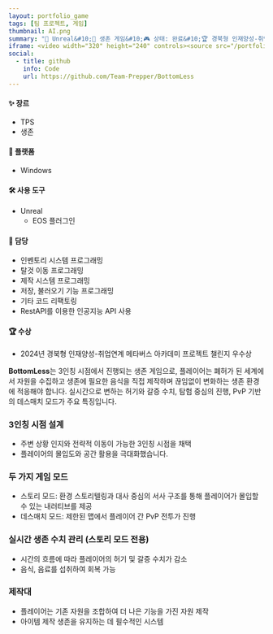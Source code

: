 ```yaml
---
layout: portfolio_game
tags: [팀 프로젝트, 게임]
thumbnail: AI.png
summary: "🔧 Unreal&#10;🌟 생존 게임&#10;🎮 상태: 완료&#10;🏆 경북형 인재양성-취업연계 메타버스 아카데미 프로젝트 챌린지 우수상"
iframe: <video width="320" height="240" controls><source src="/portfolio/video/BottomLess.mp4" type="video/mp4">Your browser does not support the video tag.</video>
social:
  - title: github
    info: Code
    url: https://github.com/Team-Prepper/BottomLess
---
```


<!-- card: 💡 게임 개요 -->

#### ✨ 장르
- TPS
- 생존

#### 📱 플랫폼
- Windows

#### 🛠 사용 도구
- Unreal
  - EOS 플러그인

<!-- card: 💡 게임 개요 -->

#### 👤 담당
- 인벤토리 시스템 프로그래밍
- 탈것 이동 프로그래밍
- 제작 시스템 프로그래밍
- 저장, 불러오기 기능 프로그래밍
- 기타 코드 리팩토링
- RestAPI를 이용한 인공지능 API 사용

#### 🏆 수상
- 2024년 경북형 인재양성-취업연계 메타버스 아카데미 프로젝트 챌린지 우수상

<!-- card: 📖 게임 소개 -->

**BottomLess**는 3인칭 시점에서 진행되는 생존 게임으로, 플레이어는 폐허가 된 세계에서 자원을 수집하고 생존에 필요한 음식을 직접 제작하며 끊임없이 변화하는 생존 환경에 적응해야 합니다. 실시간으로 변하는 허기와 갈증 수치, 탐험 중심의 진행, PvP 기반의 데스매치 모드가 주요 특징입니다.

<!-- card: 🧩 시스템 -->

### 3인칭 시점 설계
- 주변 상황 인지와 전략적 이동이 가능한 3인칭 시점을 채택
- 플레이어의 몰입도와 공간 활용을 극대화했습니다.

### 두 가지 게임 모드
- 스토리 모드: 환경 스토리텔링과 대사 중심의 서사 구조를 통해 플레이어가 몰입할 수 있는 내러티브를 제공
- 데스매치 모드: 제한된 맵에서 플레이어 간 PvP 전투가 진행

<!-- card: 🧩 시스템 -->

### 실시간 생존 수치 관리 (스토리 모드 전용)
- 시간의 흐름에 따라 플레이어의 허기 및 갈증 수치가 감소
- 음식, 음료를 섭취하여 회복 가능

### 제작대
- 플레이어는 기존 자원을 조합하여 더 나은 기능을 가진 자원 제작
- 아이템 제작 생존을 유지하는 데 필수적인 시스템